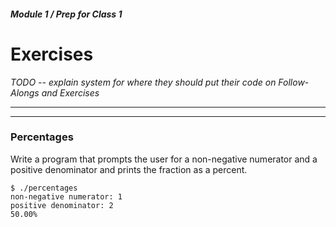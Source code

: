 ##### Module 1 / Prep for Class 1

# Exercises

*TODO -- explain system for where they should put their code on Follow-Alongs and Exercises*

***


***

### Percentages 

Write a program that prompts the user for a non-negative numerator and a positive denominator and prints the fraction as a percent.

```
$ ./percentages
non-negative numerator: 1
positive denominator: 2
50.00%
```
